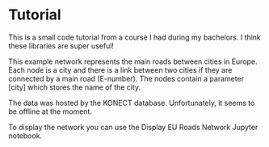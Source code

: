 # Tutorial

This is a small code tutorial from a course I had during my bachelors. I think these libraries are
super useful!

This example network represents the main roads between cities in Europe. Each node is a city and there is a
link between two cities if they are connected by a main road (E-number). The nodes contain a 
parameter [city] which stores the name of the city.

The data was hosted by the KONECT database. Unfortunately, it seems to be offline at the moment.

To display the network you can use the Display EU Roads Network Jupyter notebook.